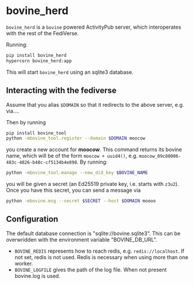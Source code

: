 # bovine_herd

`bovine_herd` is a `bovine` powered ActivityPub server, which interoperates with the rest of the FediVerse.

Running:

```bash
pip install bovine_herd
hypercorn bovine_herd:app
```

This will start `bovine_herd` using an sqlite3 database.

## Interacting with the fediverse

Assume that you alias `$DOMAIN` so that it redirects to the above server, e.g. via....

Then by running

```bash
pip install bovine_tool
python -mbovine_tool.register --domain $DOMAIN moocow
```

you create a new account for __moocow__. This command returns its bovine name, which will be of the form `moocow + uuid4()`, e.g. `moocow_09c80006-483c-4826-b48c-cf5134b4e898`. By running:

```bash
python -mbovine_tool.manage --new_did_key $BOVINE_NAME
```

you will be given a secret (an Ed25519 private key, i.e. starts with `z3u2`). Once you have this secret, you can send a message via

```bash
python -mbovine.msg --secret $SECRET --host $DOMAIN moooo
```

## Configuration

The default database connection is "sqlite://bovine.sqlite3". This can be overwridden with the environment variable "BOVINE_DB_URL".

- `BOVINE_REDIS` represents how to reach redis, e.g. `redis://localhost`. If not set, redis is not used. Redis is necessary when using more than one worker.
- `BOVINE_LOGFILE` gives the path of the log file. When not present bovine.log is used.
